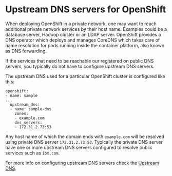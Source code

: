 # Upstream DNS servers for OpenShift

When deploying OpenShift in a private network, one may want to reach additional private network services by their host name. Examples could be a database server, Hadoop cluster or an LDAP server.  OpenShift provides a DNS operator which deploys and manages CoreDNS which takes care of name resolution for pods running inside the container platform, also known as DNS forwarding.

If the services that need to be reachable our registered on public DNS servers, you typically do not have to configure upstream DNS servers.

The upstream DNS used for a particular OpenShift cluster is configured like this:
```
openshift:
- name: sample
...
  upstream_dns:
  - name: sample-dns
    zones:
    - example.com
    dns_servers:
    - 172.31.2.73:53
```

Any host name of which the domain ends with `example.com` will be resolved using private DNS server `172.31.2.73:53`. Typically the private DNS server have one or more upstream DNS servers configured to resolve public services such as `ibm.com`.

For more info on configuring upstream DNS servers check the [Upstream DNS](/30-reference/configuration/openshift#upstream-dns-servers).
